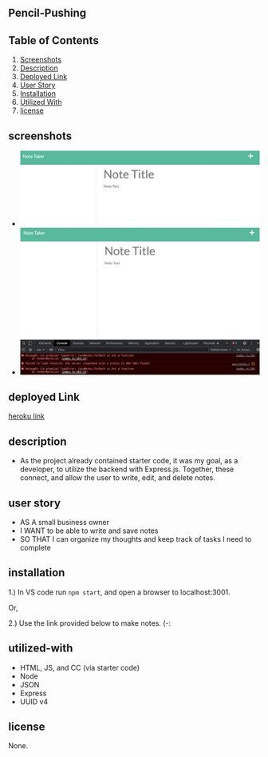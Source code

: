 ## Pencil-Pushing

## Table of Contents 
 1. [Screenshots](#screenshots)
 2. [Description](#description)
 3. [Deployed Link](#deployed-link)
 3. [User Story](#user-story)
 4. [Installation](#installation)
 5. [Utilized With](#utilized-with)
 6. [license](#license)

 
 ## screenshots
 - ![alt text](./Assets/notes.png)
 - ![alt text](./Assets/silly404error.png)

 ## deployed Link
 [heroku link](https://pencil-pushing.herokuapp.com/)
 
 ## description 
 - As the project already contained starter code, it was my goal, as a developer, to utilize the backend with Express.js. Together, these connect, and allow the user to write, edit, and delete notes.

 ## user story
- AS A small business owner
- I WANT to be able to write and save notes
- SO THAT I can organize my thoughts and keep track of tasks I need to complete

## installation

1.) In VS code run `npm start`, and open a browser to localhost:3001.

Or,

2.) Use the link provided below to make notes. (-:
 

## utilized-with

* HTML, JS, and CC (via starter code)
* Node
* JSON
* Express
* UUID v4

## license

None.
